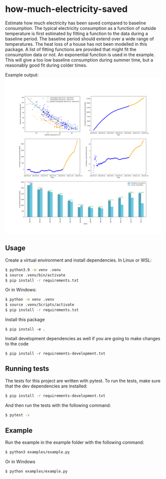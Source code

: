 # how-much-electricity-saved
Estimate how much electricity has been saved compared to baseline consumption. The typical electricity consumption as a function of outside temperature is first estimated by fitting a function to the data during a baseline period. The baseline period should extend over a wide range of temperatures. The heat loss of a house has not been modelled in this package. A list of fitting functions are provided that might fit the consumption data or not. An exponential function is used in the example. This will give a too low baseline consumption during summer time, but a reasonably good fit during colder times.

Example output:
![](examples/example_output.png)

## Usage

Create a virtual environment and install dependencies. In Linux or WSL:
```sh
$ python3.9 -m venv .venv
$ source .venv/bin/activate
$ pip install -r requirements.txt 
```

Or in Windows:
```sh
$ python -m venv .venv
$ source .venv/Scripts/activate
$ pip install -r requirements.txt 
```

Install this package
```
$ pip install -e .
```

Install development dependencies as well if you are going to make changes to the code
```
$ pip install -r requirements-development.txt
```

## Running tests

The tests for this project are written with pytest. To run the tests, make sure that the dev dependencies are installed:

```sh
$ pip install -r requirements-development.txt 
```
And then run the tests with the following command:
```sh
$ pytest -v
```

## Example

Run the example in the example folder with the following command:

```sh
$ python3 examples/example.py
``` 

Or in Windows
```sh
$ python examples/example.py
``` 
